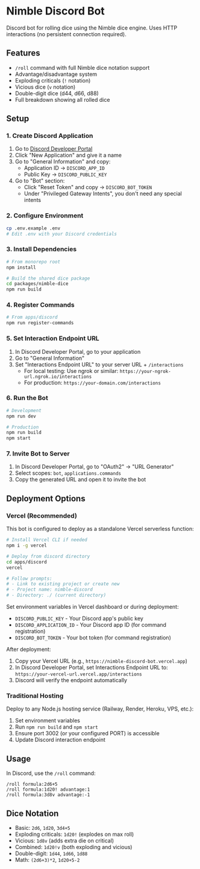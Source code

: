 # Nimble Discord Bot

Discord bot for rolling dice using the Nimble dice engine. Uses HTTP interactions (no persistent connection required).

## Features

- `/roll` command with full Nimble dice notation support
- Advantage/disadvantage system
- Exploding criticals (`!` notation)
- Vicious dice (`v` notation)
- Double-digit dice (d44, d66, d88)
- Full breakdown showing all rolled dice

## Setup

### 1. Create Discord Application

1. Go to [Discord Developer Portal](https://discord.com/developers/applications)
2. Click "New Application" and give it a name
3. Go to "General Information" and copy:
   - Application ID → `DISCORD_APP_ID`
   - Public Key → `DISCORD_PUBLIC_KEY`
4. Go to "Bot" section:
   - Click "Reset Token" and copy → `DISCORD_BOT_TOKEN`
   - Under "Privileged Gateway Intents", you don't need any special intents

### 2. Configure Environment

```bash
cp .env.example .env
# Edit .env with your Discord credentials
```

### 3. Install Dependencies

```bash
# From monorepo root
npm install

# Build the shared dice package
cd packages/nimble-dice
npm run build
```

### 4. Register Commands

```bash
# From apps/discord
npm run register-commands
```

### 5. Set Interaction Endpoint URL

1. In Discord Developer Portal, go to your application
2. Go to "General Information"
3. Set "Interactions Endpoint URL" to your server URL + `/interactions`
   - For local testing: Use ngrok or similar: `https://your-ngrok-url.ngrok.io/interactions`
   - For production: `https://your-domain.com/interactions`

### 6. Run the Bot

```bash
# Development
npm run dev

# Production
npm run build
npm start
```

### 7. Invite Bot to Server

1. In Discord Developer Portal, go to "OAuth2" → "URL Generator"
2. Select scopes: `bot`, `applications.commands`
3. Copy the generated URL and open it to invite the bot

## Deployment Options

### Vercel (Recommended)

This bot is configured to deploy as a standalone Vercel serverless function:

```bash
# Install Vercel CLI if needed
npm i -g vercel

# Deploy from discord directory
cd apps/discord
vercel

# Follow prompts:
# - Link to existing project or create new
# - Project name: nimble-discord
# - Directory: ./ (current directory)
```

Set environment variables in Vercel dashboard or during deployment:

- `DISCORD_PUBLIC_KEY` - Your Discord app's public key
- `DISCORD_APPLICATION_ID` - Your Discord app ID (for command registration)
- `DISCORD_BOT_TOKEN` - Your bot token (for command registration)

After deployment:

1. Copy your Vercel URL (e.g., `https://nimble-discord-bot.vercel.app`)
2. In Discord Developer Portal, set Interactions Endpoint URL to: `https://your-vercel-url.vercel.app/interactions`
3. Discord will verify the endpoint automatically

### Traditional Hosting

Deploy to any Node.js hosting service (Railway, Render, Heroku, VPS, etc.):

1. Set environment variables
2. Run `npm run build` and `npm start`
3. Ensure port 3002 (or your configured PORT) is accessible
4. Update Discord interaction endpoint

## Usage

In Discord, use the `/roll` command:

```
/roll formula:2d6+5
/roll formula:1d20! advantage:1
/roll formula:3d8v advantage:-1
```

## Dice Notation

- Basic: `2d6`, `1d20`, `3d4+5`
- Exploding criticals: `1d20!` (explodes on max roll)
- Vicious: `1d8v` (adds extra die on critical)
- Combined: `1d20!v` (both exploding and vicious)
- Double-digit: `1d44`, `1d66`, `1d88`
- Math: `(2d6+3)*2`, `1d20+5-2`
